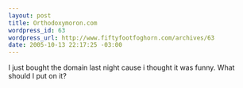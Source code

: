 ```yaml
--- 
layout: post
title: Orthodoxymoron.com
wordpress_id: 63
wordpress_url: http://www.fiftyfootfoghorn.com/archives/63
date: 2005-10-13 22:17:25 -03:00
---
```

I just bought the domain last night cause i thought it was funny. What should I put on it?
